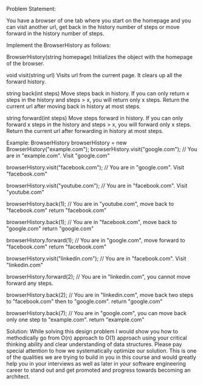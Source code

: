 Problem Statement:

You have a browser of one tab where you start on the homepage and you can visit another url, get back in the history number of steps or move forward in the history number of steps.

Implement the BrowserHistory as follows:

BrowserHistory(string homepage) Initializes the object with the homepage of the browser.

void visit(string url) Visits url from the current page. It clears up all the forward history.

string back(int steps) Move steps back in history. If you can only return x steps in the history and steps > x, you will return only x steps. Return the current url after moving back in history at most steps.

string forward(int steps) Move steps forward in history. If you can only forward x steps in the history and steps > x, you will forward only x steps. Return the current url after forwarding in history at most steps.

Example:
BrowserHistory browserHistory = new BrowserHistory("example.com");
browserHistory.visit("google.com"); // You are in "example.com". Visit "google.com"

browserHistory.visit("facebook.com"); // You are in "google.com". Visit "facebook.com"

browserHistory.visit("youtube.com"); // You are in "facebook.com". Visit "youtube.com"

browserHistory.back(1); // You are in "youtube.com", move back to "facebook.com" return "facebook.com"

browserHistory.back(1); // You are in "facebook.com", move back to "google.com" return "google.com"

browserHistory.forward(1); // You are in "google.com", move forward to "facebook.com" return "facebook.com"

browserHistory.visit("linkedin.com"); // You are in "facebook.com". Visit "linkedin.com"

browserHistory.forward(2); // You are in "linkedin.com", you cannot move forward any steps.

browserHistory.back(2); // You are in "linkedin.com", move back two steps to "facebook.com" then to "google.com". return "google.com"

browserHistory.back(7); // You are in "google.com", you can move back only one step to "example.com". return "example.com"

Solution:
While solving this design problem I would show you how to methodically go from O(n) approach to O(1) approach using your critical thinking ability and clear understanding of data structures. Please pay special attention to how we systematically optimize our solution. This is one of the qualities we are trying to build in you in this course and would greatly help you in your interviews as well as later in your software engineering career to stand out and get promoted and progress towards becoming an architect.

